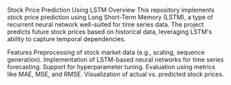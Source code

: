 Stock Price Prediction Using LSTM
Overview
This repository implements stock price prediction using Long Short-Term Memory (LSTM), a type of recurrent neural network well-suited for time series data. The project predicts future stock prices based on historical data, leveraging LSTM's ability to capture temporal dependencies.

Features
Preprocessing of stock market data (e.g., scaling, sequence generation).
Implementation of LSTM-based neural networks for time series forecasting.
Support for hyperparameter tuning.
Evaluation using metrics like MAE, MSE, and RMSE.
Visualization of actual vs. predicted stock prices.
